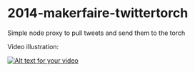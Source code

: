 2014-makerfaire-twittertorch
============================

Simple node proxy to pull tweets and send them to the torch

Video illustration:

[![Alt text for your video](http://img.youtube.com/vi/RcgR8vSUqL4/0.jpg)](http://www.youtube.com/watch?v=RcgR8vSUqL4)

